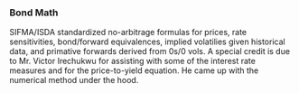 ### Bond Math ###

SIFMA/ISDA standardized no-arbitrage formulas for prices, rate sensitivities, bond/forward equivalences, implied volatilies given historical data, and primative forwards derived from 0s/0 vols. 
A special credit is due to Mr. Victor Irechukwu for assisting with some of the interest rate measures and for the price-to-yield equation. He came up with the numerical method under the hood.
